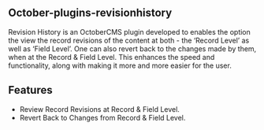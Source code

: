 **October-plugins-revisionhistory**
----------
Revision History is an OctoberCMS plugin developed to enables the option the view the record revisions of the content at both - the ‘Record Level’ as well as ‘Field Level’. One can also revert back to the changes made by them, when at the Record & Field Level. This enhances the speed and functionality, along with making it more and more easier for the user.

**Features**
----------
 - Review Record Revisions at Record & Field Level.
 - Revert Back to Changes from Record & Field Level.

